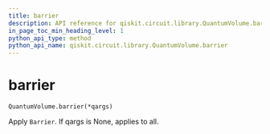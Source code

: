 ```yaml
---
title: barrier
description: API reference for qiskit.circuit.library.QuantumVolume.barrier
in_page_toc_min_heading_level: 1
python_api_type: method
python_api_name: qiskit.circuit.library.QuantumVolume.barrier
---
```


# barrier

<span id="qiskit.circuit.library.QuantumVolume.barrier" />

`QuantumVolume.barrier(*qargs)`

Apply `Barrier`. If qargs is None, applies to all.

